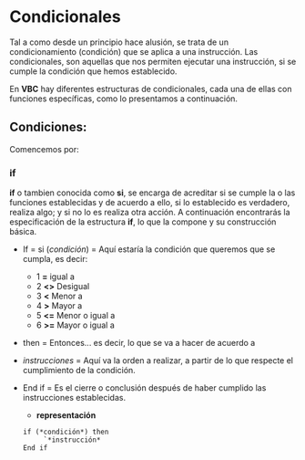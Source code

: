 # Condicionales 

Tal a como desde un principio hace alusión, se trata de un condicionamiento (condición) que 
se aplica a una instrucción. Las condicionales, son aquellas que nos permiten ejecutar
una instrucción, si  se cumple la condición que hemos establecido. 

En **VBC** hay diferentes estructuras de condicionales, cada una de ellas con funciones específicas, como lo presentamos a continuación.

## Condiciones:

Comencemos por:

### if
 
**if** o tambien conocida como **si**, se encarga de acreditar si se cumple la o las funciones establecidas y de 
acuerdo a ello, si lo establecido es verdadero, realiza algo; y si no lo es realiza otra acción. A continuación encontrarás 
la especificación de la estructura **if**, lo que la compone y su construcción básica.

* If = si
(*condición*) = Aquí estaría la condición que queremos que se cumpla, es decir:
   * 1 **=** igual a
   * 2 **<>** Desigual
   * 3 **<** Menor a 
   * 4 **>** Mayor a 
   * 5 **<=** Menor o igual a 
   * 6 **>=** Mayor o igual a
* then = Entonces...  es decir, lo que se va a hacer de acuerdo a 
* *instrucciones* = Aquí va la orden a realizar, a partir de lo que respecte el cumplimiento de la condición.
* End if = Es el cierre o conclusión después de haber cumplido las instrucciones establecidas. 
   
   * **representación**
   
   ```
   if (*condición*) then
        `*instrucción*
   End if
   ```
    
    
